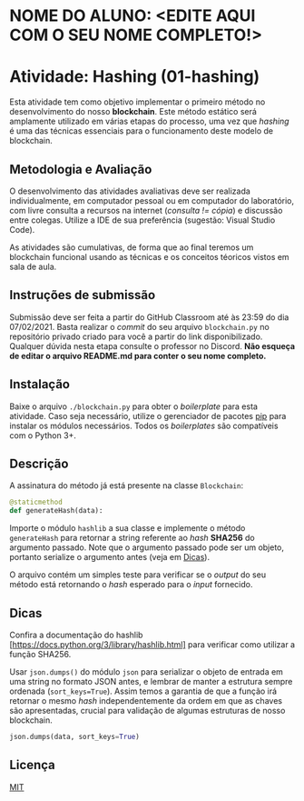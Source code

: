 # NOME DO ALUNO: **<EDITE AQUI COM O SEU NOME COMPLETO!>**

# Atividade: Hashing (01-hashing)

Esta atividade tem como objetivo implementar o primeiro método no desenvolvimento do nosso **blockchain**. Este método estático será amplamente utilizado em várias etapas do processo, uma vez que *hashing* é uma das técnicas essenciais para o funcionamento deste modelo de blockchain.

## Metodologia e Avaliação

O desenvolvimento das atividades avaliativas deve ser realizada individualmente, em computador pessoal ou em computador do laboratório, com livre consulta a recursos na internet (*consulta != cópia*) e discussão entre colegas. Utilize a IDE de sua preferência (sugestão: Visual Studio Code).

As atividades são cumulativas, de forma que ao final teremos um blockchain funcional usando as técnicas e os conceitos téoricos vistos em sala de aula.

## Instruções de submissão

Submissão deve ser feita a partir do GitHub Classroom até às 23:59 do dia 07/02/2021. Basta realizar o *commit* do seu arquivo `blockchain.py` no repositório privado criado para você a partir do link disponibilizado. Qualquer dúvida nesta etapa consulte o professor no Discord. **Não esqueça de editar o arquivo README.md para conter o seu nome completo.**

## Instalação

Baixe o arquivo `./blockchain.py` para obter o *boilerplate* para esta atividade. Caso seja necessário, utilize o gerenciador de pacotes [pip](https://pip.pypa.io/en/stable/) para instalar os módulos necessários. Todos os *boilerplates* são compatíveis com o Python 3+.

## Descrição

A assinatura do método já está presente na classe `Blockchain`:

```python
@staticmethod
def generateHash(data):
```

Importe o módulo `hashlib` a sua classe e implemente o método `generateHash` para retornar a string referente ao *hash* **SHA256** do argumento passado. Note que o argumento passado pode ser um objeto, portanto serialize o argumento antes (veja em [Dicas](#dicas)).

O arquivo contém um simples teste para verificar se o *output* do seu método está retornando o *hash* esperado para o *input* fornecido.

## Dicas

Confira a documentação do hashlib [https://docs.python.org/3/library/hashlib.html] para verificar como utilizar a função SHA256.

Usar `json.dumps()` do módulo `json` para serializar o objeto de entrada em uma string no formato JSON antes, e lembrar de manter a estrutura sempre ordenada (`sort_keys=True`). Assim temos a garantia de que a função irá retornar o mesmo *hash* independentemente da ordem em que as chaves são apresentadas, crucial para validação de algumas estruturas de nosso blockchain.

```python
json.dumps(data, sort_keys=True)
```

## Licença
[MIT](https://choosealicense.com/licenses/mit/)

